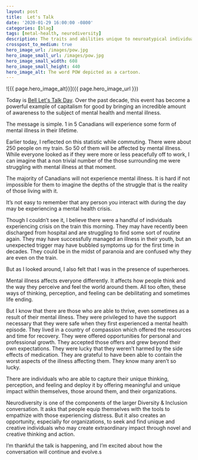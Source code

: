 ```yaml
---
layout: post
title:  Let's Talk
date: '2020-01-29 16:00:00 -0800'
categories: [blag]
tags: [metal-health, neurodiversity]
description: The traits and abilities unique to neuroatypical individuals make some of them superheroes.
crosspost_to_medium: true
hero_image_url: /images/pow.jpg
hero_image_small_url: /images/pow.jpg
hero_image_small_width: 608
hero_image_small_height: 440
hero_image_alt: The word POW depicted as a cartoon.
---
```

![{{ page.hero_image_alt}}]({{ page.hero_image_url }})

Today is [Bell Let's Talk Day](https://en.wikipedia.org/wiki/Bell_Let%27s_Talk). Over the past decade, this event has become a powerful example of capitalism for good by bringing an incredible amount of awareness to the subject of mental health and mental illness.

The message is simple. 1 in 5 Canadians will experience some form of mental illness in their lifetime.

Earlier today, I reflected on this statistic while commuting. There were about 250 people on my train. So 50 of them will be affected by mental illness. While everyone looked as if they were more or less peacefully off to work, I can imagine that a non trivial number of the those surrounding me were struggling with mental illness at that moment.

The majority of Canadians will not experience mental illness. It is hard if not impossible for them to imagine the depths of the struggle that is the reality of those living with it.

It’s not easy to remember that any person you interact with during the day may be experiencing a mental health crisis.

Though I couldn’t see it, I believe there were a handful of individuals experiencing crisis on the train this morning. They may have recently been discharged from hospital and are struggling to find some sort of routine again. They may have successfully managed an illness in their youth, but an unexpected trigger may have bubbled symptoms up for the first time in decades. They could be in the midst of paranoia and are confused why they are even on the train.

But as I looked around, I also felt that I was in the presence of superheroes.

Mental illness affects everyone differently. It affects how people think and the way they perceive and feel the world around them. All too often, these ways of thinking, perception, and feeling can be debilitating and sometimes life ending.

But I know that there are those who are able to thrive, even sometimes as a result of their mental illness. They were privileged to have the support necessary that they were safe when they first experienced a mental health episode. They lived in a country of compassion which offered the resources and time for recovery. They were offered opportunities for personal and professional growth. They accepted those offers and grew beyond their own expectations. They were lucky that they weren’t harmed by the side effects of medication. They are grateful to have been able to contain the worst aspects of the illness affecting them. They know many aren’t so lucky.

There are individuals who are able to capture their unique thinking, perception, and feeling and deploy it by offering meaningful and unique impact within themselves, those around them, and their organizations.

Neurodiversity is one of the components of the larger Diversity & Inclusion conversation. It asks that people equip themselves with the tools to empathize with those experiencing distress. But it also creates an opportunity, especially for organizations, to seek and find unique and creative individuals who may create extraordinary impact through novel and creative thinking and action.

I’m thankful the talk is happening, and I’m excited about how the conversation will continue and evolve.s